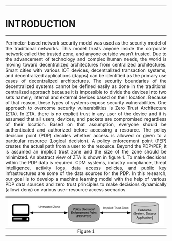 ___
# INTRODUCTION
___
<p style='text-align: justify;'>
Perimeter-based network security model was used as the security model of the traditional networks. This model trusts anyone inside the corporate network called the trusted zone, and anyone outside wasn’t trusted. Due to the advancement of technology and complex human needs, the world is moving toward decentralized architectures from centralized architectures. Smart cities with various IOT devices, decentralized transaction systems, and decentralized applications (dapps) can be identified as the primary use cases of decentralized architectures. The security boundaries of the decentralized systems cannot be defined easily as done in the traditional centralized approach because it is impossible to divide the devices into two sets namely, internal and external devices based on their location. Because of that reason, these types of systems expose security vulnerabilities. One approach to overcome security vulnerabilities is Zero Trust Architecture (ZTA). In ZTA, there is no explicit trust in any user of the device and it is assumed that all users, devices, and packets are compromised regardless of their location. Based on that assumption, everyone should be authenticated and authorized before accessing a resource. The policy decision point (PDP) decides whether access is allowed or given to a particular resource (Logical decision). A policy enforcement point (PEP) creates the actual path from a user to the resource. Beyond the PDP/PEP, it is assumed an implicit trust zone and the size of the zone should be minimized. An abstract view of ZTA is shown in figure 1. To make decisions within the PDP data is required. CDM systems, industry compliance, threat intelligence, activity logs, data access policies, and public key infrastructures are some of the data sources for the PDP. In this research, our goal is to develop a machine learning model with the help of various PDP data sources and zero trust principles to make decisions dynamically  (allow/ deny) on various user-resource access scenarios.
</p>

| ![Sample Image](./docs/images/zta.png) | 
|:--:| 
| Figure 1 |
